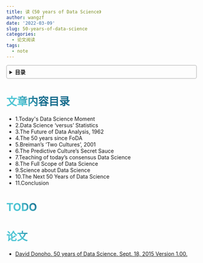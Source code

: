 ```yaml
---
title: 读《50 years of Data Science》
author: wangzf
date: '2022-03-09'
slug: 50-years-of-data-science
categories: 
  - 论文阅读
tags:
  - note
---
```


<style>
h1 {
  background-color: #2B90B6;
  background-image: linear-gradient(45deg, #4EC5D4 10%, #146b8c 20%);
  background-size: 100%;
  -webkit-background-clip: text;
  -moz-background-clip: text;
  -webkit-text-fill-color: transparent;
  -moz-text-fill-color: transparent;
}
h2 {
  background-color: #2B90B6;
  background-image: linear-gradient(45deg, #4EC5D4 10%, #146b8c 20%);
  background-size: 100%;
  -webkit-background-clip: text;
  -moz-background-clip: text;
  -webkit-text-fill-color: transparent;
  -moz-text-fill-color: transparent;
}

details {
    border: 1px solid #aaa;
    border-radius: 4px;
    padding: .5em .5em 0;
}

summary {
    font-weight: bold;
    margin: -.5em -.5em 0;
    padding: .5em;
}

details[open] {
    padding: .5em;
}

details[open] summary {
    border-bottom: 1px solid #aaa;
    margin-bottom: .5em;
}
img {
    pointer-events: none;
}
</style>


<details><summary>目录</summary><p>

- [文章内容目录](#文章内容目录)
- [TODO](#todo)
- [论文](#论文)
</p></details><p></p>

# 文章内容目录

- 1.Today's Data Science Moment
- 2.Data Science ‘versus’ Statistics
- 3.The Future of Data Analysis, 1962
- 4.The 50 years since FoDA
- 5.Breiman’s ‘Two Cultures’, 2001
- 6.The Predictive Culture’s Secret Sauce
- 7.Teaching of today’s consensus Data Science
- 8.The Full Scope of Data Science
- 9.Science about Data Science
- 10.The Next 50 Years of Data Science
- 11.Conclusion

# TODO



# 论文

- [David Donoho. 50 years of Data Science. Sept. 18, 2015 Version 1.00.](https://courses.csail.mit.edu/18.337/2015/docs/50YearsDataScience.pdf)